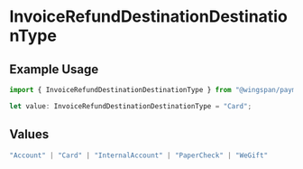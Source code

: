 # InvoiceRefundDestinationDestinationType

## Example Usage

```typescript
import { InvoiceRefundDestinationDestinationType } from "@wingspan/payments/sdk/models/shared";

let value: InvoiceRefundDestinationDestinationType = "Card";
```

## Values

```typescript
"Account" | "Card" | "InternalAccount" | "PaperCheck" | "WeGift"
```